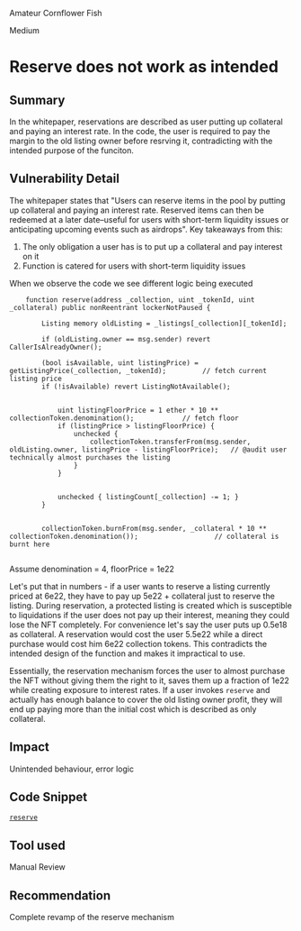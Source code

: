 Amateur Cornflower Fish

Medium

# Reserve does not work as intended

## Summary
In the whitepaper, reservations are described as user putting up collateral and paying an interest rate. In the code, the user is required to pay the margin to the old listing owner before resrving it, contradicting with the intended purpose of the funciton.
## Vulnerability Detail
The whitepaper states that "Users can reserve items in the pool by putting up collateral and paying an interest rate. Reserved items can then be redeemed at a later date–useful for users with short-term liquidity issues or anticipating upcoming events such as airdrops". Key takeaways from this:  
1) The only obligation a user has is to put up a collateral and pay interest on it
2) Function is catered for users with short-term liquidity issues

When we observe the code we see different logic being executed  

```solidity
    function reserve(address _collection, uint _tokenId, uint _collateral) public nonReentrant lockerNotPaused {
     
        Listing memory oldListing = _listings[_collection][_tokenId];

        if (oldListing.owner == msg.sender) revert CallerIsAlreadyOwner();

        (bool isAvailable, uint listingPrice) = getListingPrice(_collection, _tokenId);         // fetch current listing price
        if (!isAvailable) revert ListingNotAvailable();


            uint listingFloorPrice = 1 ether * 10 ** collectionToken.denomination();            // fetch floor
            if (listingPrice > listingFloorPrice) {
                unchecked {
                    collectionToken.transferFrom(msg.sender, oldListing.owner, listingPrice - listingFloorPrice);   // @audit user technically almost purchases the listing
                }
            }


            unchecked { listingCount[_collection] -= 1; }
        }


        collectionToken.burnFrom(msg.sender, _collateral * 10 ** collectionToken.denomination());                   // collateral is burnt here
    
```
Assume denomination = 4, floorPrice = 1e22  

Let's put that in numbers - if a user wants to reserve a listing currently priced at 6e22, they have to pay up 5e22 + collateral just to reserve the listing. During reservation, a protected listing is created which is susceptible to liquidations if the user does not pay up their interest, meaning they could lose the NFT completely. For convenience let's say the user puts up 0.5e18 as collateral. A reservation would cost the user 5.5e22 while a direct purchase would cost him 6e22 collection tokens. This contradicts the intended design of the function and makes it impractical to use.  

Essentially, the reservation mechanism forces the user to almost purchase the NFT without giving them the right to it, saves them up a fraction of 1e22 while creating exposure to interest rates. If a user invokes `reserve` and actually has enough balance to cover the old listing owner profit, they will end up paying more than the initial cost which is described as only collateral.


## Impact
Unintended behaviour, error logic
## Code Snippet
[`reserve`](https://github.com/sherlock-audit/2024-08-flayer/blob/0ec252cf9ef0f3470191dcf8318f6835f5ef688c/flayer/src/contracts/Listings.sol#L690)
## Tool used

Manual Review

## Recommendation
Complete revamp of the reserve mechanism